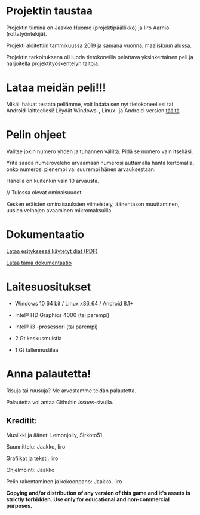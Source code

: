 # Projektin taustaa

Projektin tiiminä on Jaakko Huomo (projektipäällikkö) ja Iiro Aarnio
(rottatyöntekijä).

Projekti aloitettiin tammikuussa 2019 ja samana vuonna, maaliskuun alussa.

Projektin tarkoituksena oli luoda tietokoneilla pelattava yksinkertainen peli
ja harjoitella projektityöskentelyn taitoja.

# Lataa meidän peli!!!

Mikäli haluat testata peliämme, voit ladata sen nyt tietokoneellesi tai Android-laitteellesi!
Löydät Windows-, Linux- ja Android-version [täältä](https://github.com/maysion/projektipeli/releases/tag/v0.9.2-final).

# Pelin ohjeet

Valitse jokin numero yhden ja tuhannen väliltä. Pidä se numero vain itselläsi.

Yritä saada numeroveleho arvaamaan numerosi auttamalla häntä kertomalla, onko numerosi pienempi vai suurempi hänen arvauksestaan.

Hänellä on kuitenkin vain 10 arvausta.

// Tulossa olevat ominaisuudet

Kesken eräisten ominaisuuksien viimeistely, äänentason muuttaminen, uusien velhojen avaaminen mikromaksuilla.


# Dokumentaatio
[Lataa esityksessä käytetyt diat (PDF)](https://drive.google.com/file/d/19TE9Mz48vOL5WcAUsRCii_zJ2HGhYFpS/view?usp=sharing)

[Lataa tämä dokumentaatio](https://drive.google.com/file/d/13oTA2YwAn6yO9cIpN5UUctrOh0izmVkC/view?usp=sharing)

# Laitesuositukset

- Windows 10 64 bit / Linux x86_64 / Android 8.1+

- Intel® HD Graphics 4000  (tai parempi)

- Intel® i3 -prosessori (tai parempi)

- 2 Gt keskusmuistia

- 1 Gt tallennustilaa

# Anna palautetta!

Risuja tai ruusuja? Me arvostamme teidän palautetta.

Palautetta voi antaa Githubin _issues_-sivulla.
## Kreditit:

Musiikki ja äänet: Lemonjolly, Sirkoto51

Suunnittelu: Jaakko, Iiro

Grafiikat ja teksti: Iiro

Ohjelmointi: Jaakko

Pelin rakentaminen ja kokoonpano: Jaakko, Iiro




**Copying and/or distribution of any version of this game and it's assets is strictly forbidden. Use only for educational and non-commercial purposes.**
